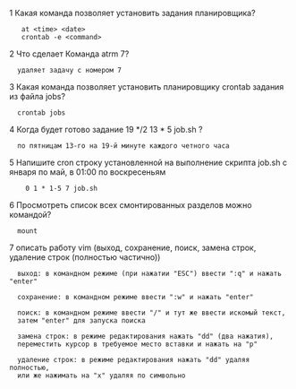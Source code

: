 1 Какая команда позволяет установить задания планировщика?
```
   at <time> <date>
   crontab -e <command>
```
2 Что сделает Команда atrm 7?
```
  удаляет задачу с номером 7
```
3 Какая команда позволяет установить планировщику crontab задания из файла jobs?
```
  crontab jobs
```
4 Когда будет готово задание 19 */2 13 * 5 job.sh ?
```
  по пятницам 13-го на 19-й минуте каждого четного часа
```
5 Напишите cron строку установленной на выполнение скрипта job.sh с января по май, в 01:00 по воскресеньям
```
 	0 1 * 1-5 7 job.sh
```
6 Просмотреть список всех смонтированных разделов можно командой?
```
  mount
```
7 описать работу vim (выход, сохранение, поиск, замена строк, удаление строк (полностью частично))
```
  выход: в командном режиме (при нажатии "ESC") ввести ":q" и нажать "enter"
  
  сохранение: в командном режиме ввести ":w" и нажать "enter"
  
  поиск: в командном режиме ввести "/" и тут же ввести искомый текст,
  затем "enter" для запуска поиска
  
  замена строк: в режиме редактирования нажать "dd" (два нажатия),
  переместить курсор в требуемое место вставки и нажать на "p"
  
  удаление строк: в режиме редактирования нажать "dd" удаляя полностью,
  или же нажимать на "x" удаляя по символьно
```
